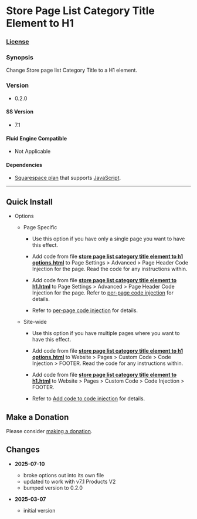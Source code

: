 # Store Page List Category Title Element to H1

### [License][1]

### Synopsis

Change Store page list Category Title to a H1 element.

### Version

  * 0.2.0

#### SS Version

  * 7.1

#### Fluid Engine Compatible

  * Not Applicable

#### Dependencies

  * [Squarespace plan][2] that supports [JavaScript][3].

---

## Quick Install

* Options

  * Page Specific
  
    * Use this option if you have only a single page you want to have this
      effect.
      
    * Add code from file **[store page list category title element to h1
      options.html][4]** to Page Settings > Advanced > Page Header Code
      Injection for the page. Read the code for any instructions within.
      
    * Add code from file **[store page list category title element to
      h1.html][5]** to Page Settings > Advanced > Page Header Code Injection for
      the page. Refer to [per-page code injection][6] for details.
      
    * Refer to [per-page code injection][6] for details.
    
  * Site-wide
  
    * Use this option if you have multiple pages where you want to have this
      effect.
      
    * Add code from file **[store page list category title element to h1
      options.html][4]** to Website > Pages > Custom Code > Code Injection >
      FOOTER. Read the code for any instructions within.
      
    * Add code from file **[store page list category title element to
      h1.html][5]** to Website > Pages > Custom Code > Code Injection >
      FOOTER.
      
    * Refer to [Add code to code injection][7] for details.

## Make a Donation

Please consider [making a donation][8].

## Changes

* **2025-07-10**

  * broke options out into its own file
  * updated to work with v7.1 Products V2
  * bumped version to 0.2.0
  
* **2025-03-07**

  * initial version

[1]: https://github.com/tomsWebConsulting/twcsl/blob/main/LICENSE.txt#L1
[2]: https://www.squarespace.com/pricing
[3]: https://en.wikipedia.org/wiki/JavaScript
[4]: store%20page%20list%20category%20title%20element%20to%20h1%20options.html#L1
[5]: store%20page%20list%20category%20title%20element%20to%20h1.html#L1
[6]: https://support.squarespace.com/hc/en-us/articles/205815908-Using-code-injection#toc-per-page-code-injection
[7]: https://support.squarespace.com/hc/en-us/articles/205815908-Using-code-injection#toc-add-code-to-code-injection
[8]: https://github.com/tomsWebConsulting/twcsl#make-a-donation
